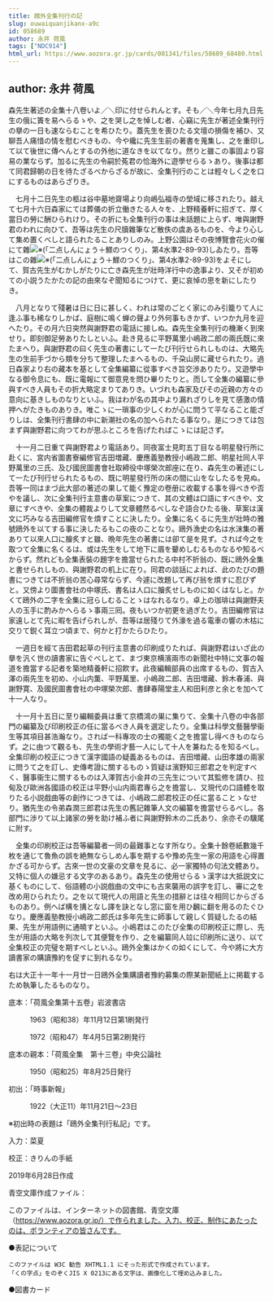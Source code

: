 ```yaml
---
title: 鴎外全集刊行の記
slug: ouwaiquanjikanx-a9c
id: 058689
author: 永井 荷風
tags: ["NDC914"]
html_url: https://www.aozora.gr.jp/cards/001341/files/58689_68480.html
---
```


## author: 永井 荷風

森先生著述の全集十八卷いよ／＼印に付せられんとす。そも／＼今年七月九日先生の俄に簀を易へらるゝや、之を哭し之を悼しむ者、心竊に先生が著述全集刊行の擧の一日も速ならむことを希ひたり。蓋先生を喪ひたる文壇の損傷を補ひ、又聊吾人痛惜の情を慰むべきもの、今や纔に先生生前の著書を蒐集し、之を重印して以て後世に傳へんとするの外他に道なきを以てなり。然りと雖この事固より容易の業ならず。加るに先生の令嗣於菟君の恰海外に遊學せらるゝあり。後事は都て同君歸朝の日を待たざるべからざるが故に、全集刊行のことは輕々しく之を口にするものはあらざりき。

　七月十二日先生の柩は谷中墓地齋場より向嶋弘福寺の塋域に移されたり。越えて七月十六日森家にては葬儀の折立働きたる人々を、上野精養軒に招ぎて、厚く當日の勞に酬ひられけり。その折にも全集刊行の事は未話題に上らず、唯與謝野君のわれに向ひて、吾等は先生の尺牘雜筆など散佚の虞あるものを、今より心して集め置くべしと語られたることありしのみ。上野公園はその夜博覽會花火の催にて雜![※(「二点しんにょう＋鰥のつくり」、第4水準2-89-93)](https://www.aozora.gr.jp/cards/001341/files/../../../gaiji/2-89/2-89-93.png)しゐたり。吾等はこの雜![※(「二点しんにょう＋鰥のつくり」、第4水準2-89-93)](https://www.aozora.gr.jp/cards/001341/files/../../../gaiji/2-89/2-89-93.png)をよそにして、賀古先生がむかしがたりに亡き森先生が壯時洋行中の逸事より、又そが初めての小説うたかたの記の由來なぞ聞知るにつけて、更に哀悼の思を新にしたりき。

　八月となりて殘暑は日に日に甚しく、われは常のごとく家にのみ引籠りて人に逢ふ事も稀なりしかば、庭樹に鳴く蝉の聲より外何事もきかず、いつか九月を迎へたり。その月六日突然與謝野君の電話に接しぬ。森先生全集刊行の機漸く到來せり。即刻御足勞ありたしといふ。赴き見るに平野萬里小嶋政二郎の兩氏既に來たまへり。與謝野君の曰く先生の著書にして一たび刊行せられしものは、大略先生の生前手づから類を分ちて整理したまへるもの、千朶山房に藏せられたり。過日森家より右の藏本を基として全集編纂に從事すべき旨交渉ありたり。又遊學中なる御令息にも、既に電報にて御意見を問ひ畢りたりと。而して全集の編纂に參與すべき人員もその折大略定まりてありき。いづれも森家及びその近親の方々の意向に基きしものなりといふ。我はわが名の其中より漏れざりしを見て感激の情押へがたきものありき。唯こゝに一瑣事の少しくわが心に問うて平なること能ざりしは、全集刊行書肆の中に新潮社の名の加へられたる事なり。是につきては包まず與謝野君に向つてわが思ふところを告げたればこゝには記さず。

　十一月二日重て與謝野君より電話あり。同夜富士見町五丁目なる明星發行所に赴くに、宮内省圖書寮編修官吉田増藏、慶應義塾教授小嶋政二郎、明星社同人平野萬里の三氏、及び國民圖書會社取締役中塚榮次郎座に在り、森先生の著述にして一たび刊行せられたるもの、既に明星發行所の床の間に山をなしたるを見ぬ。吾等一同はまづ此大部の著述の果して能く豫定の卷册に收載する事を得べきや否やを議し、次に全集刊行主意書の草案につきて、其の文體は口語にすべきや、文章にすべきや、全集の體裁よりして文章體然るべしなぞ語合ひたる後、草案は漢文に巧みなる吉田編修官を煩すことに決したり。全集に名くるに先生が壯時の雅號鴎外を以てする事に決したるもこの夜のことなり。鴎外漁史の名は水沫集の著ありて以來人口に膾炙すと雖、晩年先生の著書には卻て是を見ず。されば今之を取つて全集に名くるは、或は先生をして地下に眉を顰めしむるものなるや知るべからず。然れども全集表裝の題字を擔當せられたる中村不折翁の、既に鴎外全集と書せられしもの、與謝野君の机上に在り。同君の談話によれば、此のたびの題書につきては不折翁の苦心尋常ならず、今遽に改題して再び翁を煩すに忍びずと。又傍より圖書會社の中塚氏、書名は人口に膾炙せしものに如くはなしと。かくて鴎外の二字を全集に冠らしむることゝはなれるなり。卓上の珈琲は與謝野夫人の玉手に酌みかへらるゝ事兩三囘。夜もいつか初更を過ぎたり。吉田編修官は家遠しとて先に暇を告げられしが、吾等は居殘りて外濠を過る電車の響の木枯に交りて鋭く耳立つ頃まで、何かと打かたらひたり。

　一週日を經て吉田君起草の刊行主意書の印刷成りたれば、與謝野君はいざ此の擧を汎く世の讀書家に告ぐべしとて、まづ東京横濱兩市の新聞社中特に文事の報道を擔當する記者を築地精養軒に招飮す。此夜編輯部員の出席するもの、賀古入澤の兩先生を初め、小山内薫、平野萬里、小嶋政二郎、吉田増藏、鈴木春浦、與謝野寛、及國民圖書會社の中塚榮次郎、書肆春陽堂主人和田利彦と余とを加へて十一人なり。

　十一月十五日に至り編輯委員は重て京橋鴻の巣に集りて、全集十八卷の中各部門の編纂及び印刷校正の任に當るべき人員を選定したり。全集は科學文藝醫學衞生等其項目甚浩瀚なり。されば一科專攻の士の獨能く之を擔當し得べきものならず。之に由つて觀るも、先生の學術才藝一人にして十人を兼ねたるを知るべし。全集印刷の校正につきて漢字國語の疑義あるものは、吉田増藏、山田孝雄の兩家に問うて之を訂し、史傳考證に關するものゝ質疑は濱野知三郎君之を判定すべく、醫事衞生に關するものは入澤賀古小金井の三先生について其監修を請ひ、拉甸及び歐洲各國語の校正は平野小山内兩君專ら之を擔當し、又現代の口語體を取りたる小説戲曲等の創作につきては、小嶋政二郎君校正の任に當ることゝなせり。猶先生の令弟森潤三郎君は先生の舊記雜筆人文の編纂を擔當せらるべし。各部門に渉りて以上諸家の勞を助け補ふ者に與謝野鈴木の二氏あり、余亦その驥尾に附す。

　全集の印刷校正は吾等編纂者一同の最難事となす所なり。全集十餘卷紙數幾千枚を通じて魯魚の誤を絶無ならしめん事を期するや豫め先生一家の用語を心得置かざる可からず。古來一世の文豪の文章を見るに、必一家獨特の句法文體あり。又特に個人の嫌忌する文字のあるあり。森先生の使用せらるゝ漢字は大抵説文に基くものにして、俗語體の小説戲曲の文中にも古來襲用の誤字を訂し、審に之を改め用ひられたり。之を以て現代人の用語と先生の措辭とは往々相同じからざるものあり。例へば構を搆となし譯を訣となし窓に窗を用ひ飜に翻を用るのたぐひなり。慶應義塾教授小嶋政二郎氏は多年先生に師事して親しく質疑したるの結果、先生が用語例に通曉すといふ。小嶋君はこのたび全集の印刷校正に際し、先生が用語の大略を列次して其便覽を作り、之を編纂同人竝に印刷所に送り、以て全集校正の完璧を期すべしといふ。鴎外全集はかくの如くにして、今や將に大方讀書家の購讀豫約を促すに到れるなり。




右は大正十一年十一月廿一日鴎外全集購讀者豫約募集の際某新聞紙上に掲載するため執筆したるものなり。



















底本：「荷風全集第十五卷」岩波書店

　　　1963（昭和38）年11月12日第1刷発行

　　　1972（昭和47）年4月5日第2刷発行

底本の親本：「荷風全集　第十三卷」中央公論社

　　　1950（昭和25）年8月25日発行

初出：「時事新報」

　　　1922（大正11）年11月21日～23日

※初出時の表題は「鴎外全集刊行私記」です。

入力：菜夏

校正：きりんの手紙

2019年6月28日作成

青空文庫作成ファイル：

このファイルは、インターネットの図書館、青空文庫（https://www.aozora.gr.jp/）で作られました。入力、校正、制作にあたったのは、ボランティアの皆さんです。











●表記について


	このファイルは W3C 勧告 XHTML1.1 にそった形式で作成されています。
	「くの字点」をのぞくJIS X 0213にある文字は、画像化して埋め込みました。







●図書カード